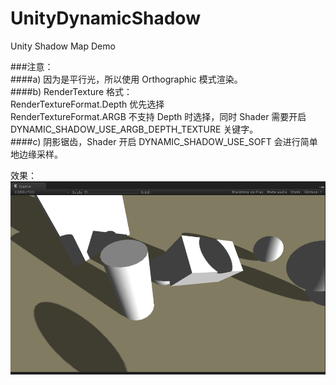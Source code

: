 # UnityDynamicShadow
Unity Shadow Map Demo

###注意：<br>
####a) 因为是平行光，所以使用 Orthographic 模式渲染。<br>
####b) RenderTexture 格式：<br>
		RenderTextureFormat.Depth 优先选择<br>
		RenderTextureFormat.ARGB 不支持 Depth 时选择，同时 Shader 需要开启 DYNAMIC_SHADOW_USE_ARGB_DEPTH_TEXTURE 关键字。<br>
####c) 阴影锯齿，Shader 开启 DYNAMIC_SHADOW_USE_SOFT 会进行简单地边缘采样。<br>

效果：<br>
![image](https://github.com/azl1989/UnityDynamicShadow/blob/master/effect.png)
